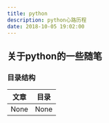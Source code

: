 ```yaml
---
title: python
description: python心路历程
date: 2018-10-05 19:02:00
---
```


## 关于python的一些随笔

### 目录结构

| 文章             | 目录              |
|:----------------:|:-----------------:|
| None             | None              |



